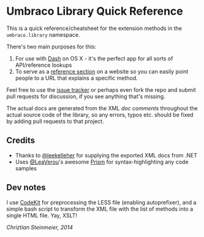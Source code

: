# Umbraco Library Quick Reference

This is a quick reference/cheatsheet for the extension methods in the
`umbraco.library` namespace.

There's two main purposes for this:

1. For use with [Dash][DASH] on OS X - it's the perfect app for all sorts of API/reference lookups
2. To serve as a [reference section][UMBREF] on a website so you can easily point people to a URL that explains a specific method.

Feel free to use the [issue tracker][ISSUES] or perhaps even fork the repo and submit pull requests for discussion, if you see anything that's missing.

The actual docs are generated from the XML *doc comments* throughout the actual source code of the library, so any errors, typos etc. should be fixed by adding pull requests to that project.

## Credits

* Thanks to [@leekelleher][LEE] for supplying the exported XML docs from .NET
* Uses [@LeaVerou][LEA]'s awesome [Prism][PRISM] for syntax-highlighting any code samples

## Dev notes

I use [CodeKit][] for preprocessing the LESS file (enabling autoprefixer), and a simple bash script to transform the XML file with the list of methods into a single HTML file. Yay, XSLT!



*Chriztian Steinmeier, 2014*

[DASH]: http://kapeli.com/dash/
[UMBREF]: http://greystate.dk/resources/umbraco/reference/
[CodeKit]: http://incident57.com/codekit/
[ISSUES]: https://github.com/greystate/umb-reference/issues
[LEE]: https://github.com/leekelleher/
[LEA]: https://github.com/LeaVerou/
[PRISM]: http://prismjs.com/